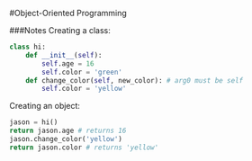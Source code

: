 #Object-Oriented Programming

###Notes
Creating a class:
```python
class hi:
    def __init__(self):
        self.age = 16
        self.color = 'green'
    def change_color(self, new_color): # arg0 must be self
    	self.color = 'yellow'
```
Creating an object:
```python
jason = hi()
return jason.age # returns 16
jason.change_color('yellow')
return jason.color # returns 'yellow'
```
 
